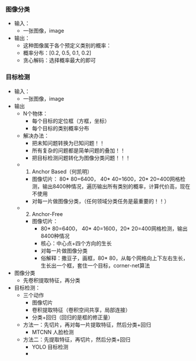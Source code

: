 ### 图像分类
 - 输入：
   - 一张图像，image
 - 输出：
   - 这种图像属于各个预定义类别的概率：
   - 概率分布：[0.2, 0.5, 0.1, 0.2]
   - 贪心解码：选择概率最大的即可
### 目标检测
 - 输入：
   - 一张图像，image
 - 输出
   - N个物体：
     - 每个目标的定位框（方框，坐标）
     - 每个目标的类别概率分布
   - 解决办法：
     - 把未知问题转换为已知问题！！
     - 所有复杂的问题都是简单问题的叠加！！
     - 把目标检测问题转化为图像分类问题！！！
   - 1. Anchor Based（何凯明）
     - 图像切片： 80* 80=6400， 40* 40=1600，20* 20=400网格检测，输出8400种情况，遍历输出所有类别的概率，计算代价高，现在不使用
     - 对每一片做图像分类，（任何领域分类任务是最重要的！！）
   - 2. Anchor-Free
     - 图像切片：
       - 80* 80=6400， 40* 40=1600，20* 20=400网格检测，输出8400种情况
       - 核心：中心点+四个方向的生长
       - 对每一片做图像分类
       - 俗解释：撒豆子，画框，80* 80，从每个网格向上下左右生长，生长出一个框，套住一个目标，corner-net算法
 - 图像分类
   - 先卷积提取特征，再分类
 - 目标检测：
   - 三个动作
     - 图像切片
     - 卷积提取特征（卷积空间共享，局部连接）
     - 分类+回归（回归的是框的修正量）
   - 方法一：先切片，再对每一片提取特征，然后分类+回归
     - MTCNN 人脸检测
   - 方法二：先提取特征，再切片，然后分类+回归
     - YOLO 目标检测
     - 